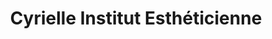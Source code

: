 ---
title: "Cyrielle Institut Esthéticienne"
url: /le-havre/cyrielle-institut-estheticienne/
shop: beauté
---